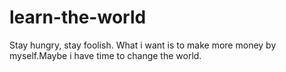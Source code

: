 # learn-the-world
Stay hungry, stay foolish.
What i want is to make more money by myself.Maybe i have time to change the world.
